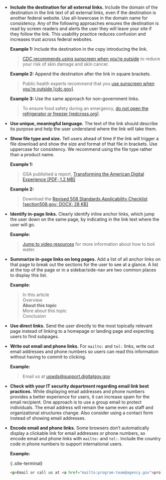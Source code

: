 - **Include the destination for all external links.** Include the domain of the destination in the link text of all external links, even if the destination is another federal website. Use all-lowercase in the domain name for consistency. Any of the following approaches ensures the destination is read by screen readers and alerts the user they will leave your site if they follow the link. This usability practice reduces confusion and increases trust across federal websites.

    **Example 1:** Include the destination in the copy introducing the link.
    > [CDC recommends using sunscreen when you’re outside](https://www.cdc.gov/cancer/skin/basic_info/sun-safety.htm) to reduce your risk of skin damage and skin cancer.

    **Example 2:** Append the destination after the link in square brackets.
    > Public health experts recommend that you [use sunscreen when you’re outside [cdc.gov]](https://www.cdc.gov/cancer/skin/basic_info/sun-safety.htm).

    **Example 3:** Use the same approach for non-government links.
    > To ensure food safety during an emergency, [do not open the refrigerator or freezer [redcross.org]](https://www.redcross.org/get-help/how-to-prepare-for-emergencies/types-of-emergencies/food-safety.html).

- **Use unique, meaningful language.** The text of the link should describe its purpose and help the user understand where the link will take them.

- **Show file type and size.** Tell users ahead of time if the link will trigger a file download and show the size and format of that file in brackets. Use uppercase for consistency. We recommend using the file type rather than a product name.

    **Example 1:**
    > GSA published a report, [Transforming the American Digital Experience [PDF; 1.2 MB]](https://designsystem.digital.gov/files/next/Transforming-the-American-digital-experience.pdf)

    **Example 2:**
    > Download the [Revised 508 Standards Applicability Checklist [section508.gov; DOCX; 28 KB]](https://section508.gov/sites/default/files/Revised%20508%20Standards%20Applicability%20Checklist%20%287%29.docx)

- **Identify in-page links.** Clearly identify inline anchor links, which jump the user down on the same page, by indicating in the link text where the user will go.

    **Example:**
    > [Jump to video resources](javascript:void(0)) for more information about how to boil water.

- **Summarize in-page links on long pages.** Add a list of all anchor links on that page to break out the sections for the user to see at a glance. A list at the top of the page or in a sidebar/side-nav are two common places to display this list.

    **Example:**
    > In this article <br/>
    > Overview <br/>
    > **About this topic** <br/>
    > More about this topic <br/>
    > Conclusion

- **Use direct links.** Send the user directly to the most topically relevant page instead of linking to a homepage or landing page and expecting users to find subpages.

- **Write out email and phone links.** For `mailto:` and `tel:` links, write out email addresses and phone numbers so users can read this information without having to commit to clicking.

    **Example:**
    > Email us at [uswds@support.digitalgov.gov](mailto:uswds@support.digitalgov.gov)

- **Check with your IT security department regarding email link best practices.** While displaying email addresses and phone numbers provides a better experience for users, it can increase spam for the email recipient. One approach is to use a group email to protect individuals. The email address will remain the same even as staff and organizational structures change. Also consider using a contact form instead of showing email addresses.

- **Encode email and phone links.** Some browsers don’t automatically display a clickable link for email addresses or phone numbers, so encode email and phone links with `mailto:` and `tel:`. Include the country code in phone numbers to support international users.

    **Example:**

    {:.site-terminal}
    ```html
    <p>Email or call us at <a href="mailto:program-team@agency.gov">program-team@agency.gov</a> or <a href="tel:1-800-555-1234">1-800-555-1234</a> to request support.</p>
    ```